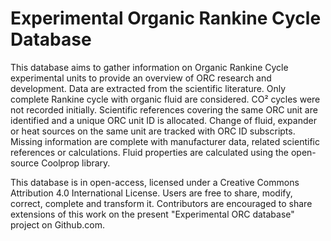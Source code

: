 							
Experimental Organic Rankine Cycle Database
====================

This database aims to gather information on Organic Rankine Cycle experimental units to provide an overview of ORC research and development.
Data are extracted from the scientific literature. Only complete Rankine cycle with organic fluid are considered. CO² cycles were not recorded initially. Scientific references covering the same ORC unit are identified and a unique ORC unit ID is allocated. Change of fluid, expander or heat sources on the same unit are tracked with ORC ID subscripts. Missing information are complete with manufacturer data, related scientific references or calculations. Fluid properties are calculated using the open-source Coolprop library.

This database is in open-access, licensed under a Creative Commons Attribution 4.0 International License. Users are free to share, modify, correct, complete and transform it. Contributors are encouraged to share extensions of this work on the present "Experimental ORC database" project on Github.com.

